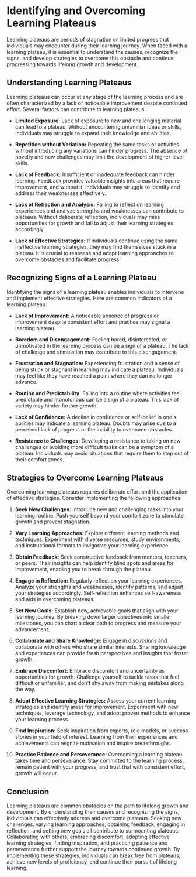 Identifying and Overcoming Learning Plateaus
=====================================================

Learning plateaus are periods of stagnation or limited progress that individuals may encounter during their learning journey. When faced with a learning plateau, it is essential to understand the causes, recognize the signs, and develop strategies to overcome this obstacle and continue progressing towards lifelong growth and development.

**Understanding Learning Plateaus**
-----------------------------------

Learning plateaus can occur at any stage of the learning process and are often characterized by a lack of noticeable improvement despite continued effort. Several factors can contribute to learning plateaus:

* **Limited Exposure:** Lack of exposure to new and challenging material can lead to a plateau. Without encountering unfamiliar ideas or skills, individuals may struggle to expand their knowledge and abilities.

* **Repetition without Variation:** Repeating the same tasks or activities without introducing any variations can hinder progress. The absence of novelty and new challenges may limit the development of higher-level skills.

* **Lack of Feedback:** Insufficient or inadequate feedback can hinder learning. Feedback provides valuable insights into areas that require improvement, and without it, individuals may struggle to identify and address their weaknesses effectively.

* **Lack of Reflection and Analysis:** Failing to reflect on learning experiences and analyze strengths and weaknesses can contribute to plateaus. Without deliberate reflection, individuals may miss opportunities for growth and fail to adjust their learning strategies accordingly.

* **Lack of Effective Strategies:** If individuals continue using the same ineffective learning strategies, they may find themselves stuck in a plateau. It is crucial to reassess and adapt learning approaches to overcome obstacles and facilitate progress.

**Recognizing Signs of a Learning Plateau**
-------------------------------------------

Identifying the signs of a learning plateau enables individuals to intervene and implement effective strategies. Here are common indicators of a learning plateau:

* **Lack of Improvement:** A noticeable absence of progress or improvement despite consistent effort and practice may signal a learning plateau.

* **Boredom and Disengagement:** Feeling bored, disinterested, or unmotivated in the learning process can be a sign of a plateau. The lack of challenge and stimulation may contribute to this disengagement.

* **Frustration and Stagnation:** Experiencing frustration and a sense of being stuck or stagnant in learning may indicate a plateau. Individuals may feel like they have reached a point where they can no longer advance.

* **Routine and Predictability:** Falling into a routine where activities feel predictable and monotonous can be a sign of a plateau. This lack of variety may hinder further growth.

* **Lack of Confidence:** A decline in confidence or self-belief in one's abilities may indicate a learning plateau. Doubts may arise due to a perceived lack of progress or the inability to overcome obstacles.

* **Resistance to Challenges:** Developing a resistance to taking on new challenges or avoiding more difficult tasks can be a symptom of a plateau. Individuals may avoid situations that require them to step out of their comfort zones.

**Strategies to Overcome Learning Plateaus**
--------------------------------------------

Overcoming learning plateaus requires deliberate effort and the application of effective strategies. Consider implementing the following approaches:

1. **Seek New Challenges:** Introduce new and challenging tasks into your learning routine. Push yourself beyond your comfort zone to stimulate growth and prevent stagnation.

2. **Vary Learning Approaches:** Explore different learning methods and techniques. Experiment with diverse resources, study environments, and instructional formats to invigorate your learning experience.

3. **Obtain Feedback:** Seek constructive feedback from mentors, teachers, or peers. Their insights can help identify blind spots and areas for improvement, enabling you to break through the plateau.

4. **Engage in Reflection:** Regularly reflect on your learning experiences. Analyze your strengths and weaknesses, identify patterns, and adjust your strategies accordingly. Self-reflection enhances self-awareness and aids in overcoming plateaus.

5. **Set New Goals:** Establish new, achievable goals that align with your learning journey. By breaking down larger objectives into smaller milestones, you can chart a clear path to progress and measure your advancement.

6. **Collaborate and Share Knowledge:** Engage in discussions and collaborate with others who share similar interests. Sharing knowledge and experiences can provide fresh perspectives and insights that foster growth.

7. **Embrace Discomfort:** Embrace discomfort and uncertainty as opportunities for growth. Challenge yourself to tackle tasks that feel difficult or unfamiliar, and don't shy away from making mistakes along the way.

8. **Adopt Effective Learning Strategies:** Assess your current learning strategies and identify areas for improvement. Experiment with new techniques, leverage technology, and adopt proven methods to enhance your learning process.

9. **Find Inspiration:** Seek inspiration from experts, role models, or success stories in your field of interest. Learning from their experiences and achievements can reignite motivation and inspire breakthroughs.

10. **Practice Patience and Perseverance:** Overcoming a learning plateau takes time and perseverance. Stay committed to the learning process, remain patient with your progress, and trust that with consistent effort, growth will occur.

**Conclusion**
--------------

Learning plateaus are common obstacles on the path to lifelong growth and development. By understanding their causes and recognizing the signs, individuals can effectively address and overcome plateaus. Seeking new challenges, varying learning approaches, obtaining feedback, engaging in reflection, and setting new goals all contribute to surmounting plateaus. Collaborating with others, embracing discomfort, adopting effective learning strategies, finding inspiration, and practicing patience and perseverance further support the journey towards continued growth. By implementing these strategies, individuals can break free from plateaus, achieve new levels of proficiency, and continue their pursuit of lifelong learning.
